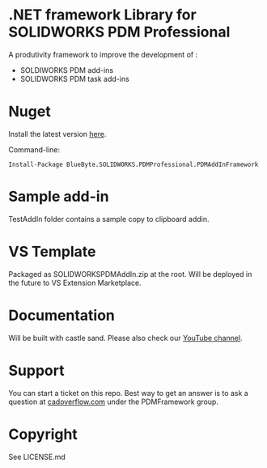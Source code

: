 # .NET framework Library for SOLIDWORKS PDM Professional
A produtivity framework to improve the development of :
 - SOLDIWORKS PDM add-ins
 - SOLIDWORKS PDM task add-ins

 
# Nuget

Install the latest version [here](https://www.nuget.org/packages/BlueByte.SOLIDWORKS.PDMProfessional.PDMAddInFramework/). 

Command-line: 

```Install-Package BlueByte.SOLIDWORKS.PDMProfessional.PDMAddInFramework```

# Sample add-in

TestAddIn folder contains a sample copy to clipboard addin.

# VS Template

Packaged as SOLIDWORKSPDMAddIn.zip at the root. Will be deployed in the future to VS Extension Marketplace.

# Documentation

Will be built with castle sand. Please also check our [YouTube channel](https://www.youtube.com/c/bluebytesystemsinc).

# Support 
 You can start a ticket on this repo. Best way to get an answer  is to ask a question at [cadoverflow.com](https://www.cadoverflow.com) under the PDMFramework group.



# Copyright

See LICENSE.md
